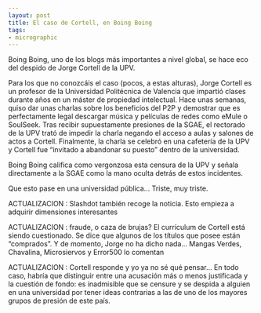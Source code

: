 ```yaml
---
layout: post
title: El caso de Cortell, en Boing Boing
tags:
- micrographic
---
```

Boing Boing, uno de los blogs más importantes a nivel global, se hace eco del despido de Jorge Cortell de la UPV.

Para los que no conozcáis el caso (pocos, a estas alturas), Jorge Cortell es un profesor de la Universidad Politécnica de Valencia que impartió clases durante años en un máster de propiedad intelectual. Hace unas semanas, quiso dar unas charlas sobre los beneficios del P2P y demostrar que es perfectamente legal descargar música y películas de redes como eMule o SoulSeek. Tras recibir supuestamente presiones de la SGAE, el rectorado de la UPV trató de impedir la charla negando el acceso a aulas y salones de actos a Cortell. Finalmente, la charla se celebró en una cafetería de la UPV y Cortell fue “invitado a abandonar su puesto” dentro de la universidad.

Boing Boing califica como vergonzosa esta censura de la UPV y señala directamente a la SGAE como la mano oculta detrás de estos incidentes.

Que esto pase en una universidad pública… Triste, muy triste.

ACTUALIZACION : Slashdot también recoge la noticia. Esto empieza a adquirir dimensiones interesantes

ACTUALIZACION : fraude, o caza de brujas? El currículum de Cortell está siendo cuestionado. Se dice que algunos de los títulos que posee están “comprados”. Y de momento, Jorge no ha dicho nada… Mangas Verdes, Chavalina, Microsiervos y Error500 lo comentan

ACTUALIZACION : Cortell responde y yo ya no sé qué pensar… En todo caso, habría que distinguir entre una acusación más o menos justificada y la cuestión de fondo: es inadmisible que se censure y se despida a alguien en una universidad por tener ideas contrarias a las de uno de los mayores grupos de presión de este país.
